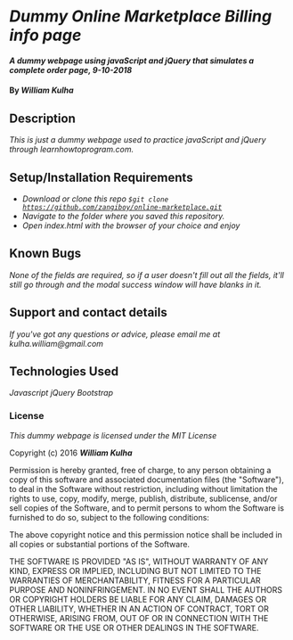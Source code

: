 # _Dummy Online Marketplace Billing info page_

#### _A dummy webpage using javaScript and jQuery that simulates a complete order page, 9-10-2018_

#### By _**William Kulha**_

## Description

_This is just a dummy webpage used to practice javaScript and jQuery through learnhowtoprogram.com._

## Setup/Installation Requirements

* _Download or clone this repo <code>$git clone https://github.com/zangiboy/online-marketplace.git</code>_
* _Navigate to the folder where you saved this repository._
* _Open index.html with the browser of your choice and enjoy_


## Known Bugs

_None of the fields are required, so if a user doesn't fill out all the fields, it'll still go through and the modal success window will have blanks in it._

## Support and contact details

_If you've got any questions or advice, please email me at kulha.william@gmail.com_

## Technologies Used

_Javascript_
_jQuery_
_Bootstrap_

### License

*This dummy webpage is licensed under the MIT License*

Copyright (c) 2016 **_William Kulha_**

Permission is hereby granted, free of charge, to any person obtaining a copy of this software and associated documentation files (the "Software"), to deal in the Software without restriction, including without limitation the rights to use, copy, modify, merge, publish, distribute, sublicense, and/or sell copies of the Software, and to permit persons to whom the Software is furnished to do so, subject to the following conditions:

The above copyright notice and this permission notice shall be included in all copies or substantial portions of the Software.

THE SOFTWARE IS PROVIDED "AS IS", WITHOUT WARRANTY OF ANY KIND, EXPRESS OR IMPLIED, INCLUDING BUT NOT LIMITED TO THE WARRANTIES OF MERCHANTABILITY, FITNESS FOR A PARTICULAR PURPOSE AND NONINFRINGEMENT. IN NO EVENT SHALL THE AUTHORS OR COPYRIGHT HOLDERS BE LIABLE FOR ANY CLAIM, DAMAGES OR OTHER LIABILITY, WHETHER IN AN ACTION OF CONTRACT, TORT OR OTHERWISE, ARISING FROM, OUT OF OR IN CONNECTION WITH THE SOFTWARE OR THE USE OR OTHER DEALINGS IN THE SOFTWARE.
